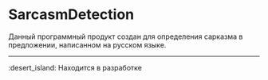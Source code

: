 # SarcasmDetection
Данный программный продукт создан для определения сарказма в предложении, написанном на русском языке. 

---
<div id='development'>
  :desert_island: Находится в разработке
</div>
